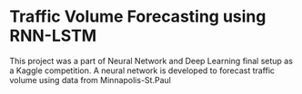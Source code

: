 # Traffic Volume Forecasting using RNN-LSTM
 This project was a part of Neural Network and Deep Learning final setup as a Kaggle competition. A neural network is developed to forecast traffic volume using data from Minnapolis-St.Paul
